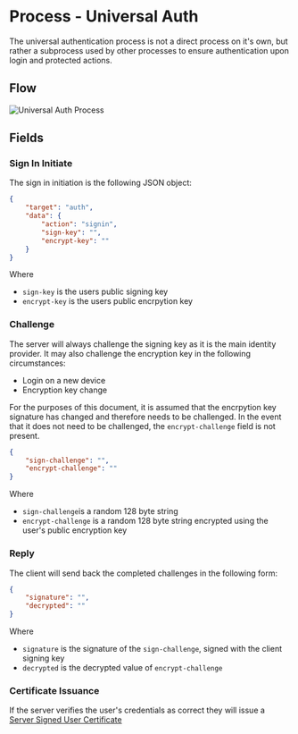 # Process - Universal Auth

The universal authentication process is not a direct process on it's own, but rather a subprocess used by other processes to ensure authentication upon login and protected actions.

## Flow

![Universal Auth Process](/api/diagrams/flows/ws/Universal-Auth.png)

## Fields

### Sign In Initiate

The sign in initiation is the following JSON object:

```json
{
    "target": "auth",
    "data": {
        "action": "signin",
        "sign-key": "",
        "encrypt-key": ""
    }
}
```

Where
- `sign-key` is the users public signing key
- `encrypt-key` is the users public encrpytion key

### Challenge

The server will always challenge the signing key as it is the main identity provider. It may also challenge the encryption key in the following circumstances:
- Login on a new device
- Encryption key change

For the purposes of this document, it is assumed that the encrpytion key signature has changed and therefore needs to be challenged. In the event that it does not need to be challenged, the `encrypt-challenge` field is not present.

```json
{
    "sign-challenge": "",
    "encrypt-challenge": ""
}
```

Where
- `sign-challenge`is a random 128 byte string
- `encrypt-challenge` is a random 128 byte string encrypted using the user's public encryption key

### Reply

The client will send back the completed challenges in the following form:

```json
{
    "signature": "",
    "decrypted": ""
}
```

Where
- `signature` is the signature of the `sign-challenge`, signed with the client signing key
- `decrypted` is the decrypted value of `encrypt-challenge`

### Certificate Issuance

If the server verifies the user's credentials as correct they will issue a [Server Signed User Certificate](../processes/Universal-Auth.md)